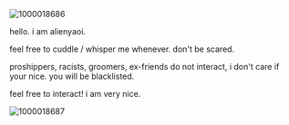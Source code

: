 ![1000018686](https://github.com/user-attachments/assets/a04b2a38-36d2-474f-966d-08aac87e0df5)

hello. i am alienyaoi. 

feel free to cuddle / whisper me whenever. don't be scared.

proshippers, racists, groomers, ex-friends do not interact, i don't care if your nice. you will be blacklisted. 

feel free to interact! i am very nice. 

![1000018687](https://github.com/user-attachments/assets/c23d7963-6e28-4aff-9e23-41608cd8862d)
